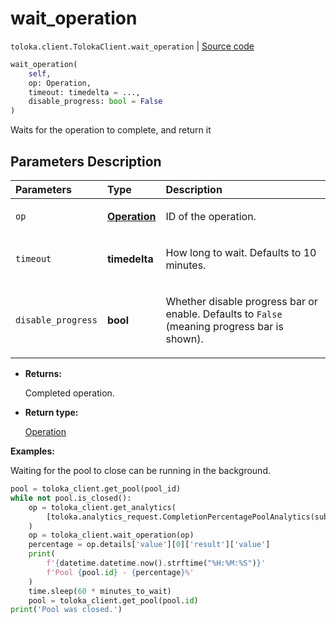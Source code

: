 # wait_operation
`toloka.client.TolokaClient.wait_operation` | [Source code](https://github.com/Toloka/toloka-kit/blob/v1.1.4/src/client/__init__.py#L2750)

```python
wait_operation(
    self,
    op: Operation,
    timeout: timedelta = ...,
    disable_progress: bool = False
)
```

Waits for the operation to complete, and return it

## Parameters Description

| Parameters | Type | Description |
| :----------| :----| :-----------|
`op`|**[Operation](toloka.client.operations.Operation.md)**|<p>ID of the operation.</p>
`timeout`|**timedelta**|<p>How long to wait. Defaults to 10 minutes.</p>
`disable_progress`|**bool**|<p>Whether disable progress bar or enable. Defaults to `False` (meaning progress bar is shown).</p>

* **Returns:**

  Completed operation.

* **Return type:**

  [Operation](toloka.client.operations.Operation.md)

**Examples:**

Waiting for the pool to close can be running in the background.

```python
pool = toloka_client.get_pool(pool_id)
while not pool.is_closed():
    op = toloka_client.get_analytics(
        [toloka.analytics_request.CompletionPercentagePoolAnalytics(subject_id=pool.id)]
    )
    op = toloka_client.wait_operation(op)
    percentage = op.details['value'][0]['result']['value']
    print(
        f'{datetime.datetime.now().strftime("%H:%M:%S")}'
        f'Pool {pool.id} - {percentage}%'
    )
    time.sleep(60 * minutes_to_wait)
    pool = toloka_client.get_pool(pool.id)
print('Pool was closed.')
```
